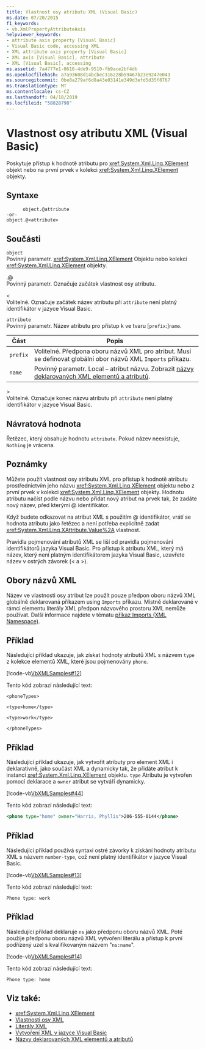 ```yaml
---
title: Vlastnost osy atributu XML (Visual Basic)
ms.date: 07/20/2015
f1_keywords:
- vb.XmlPropertyAttributeAxis
helpviewer_keywords:
- attribute axis property [Visual Basic]
- Visual Basic code, accessing XML
- XML attribute axis property [Visual Basic]
- XML axis [Visual Basic], attribute
- XML [Visual Basic], accessing
ms.assetid: 7a4777e1-0618-4de9-9510-fb9ace2bf4db
ms.openlocfilehash: a7a93608d14bcbec316228b59467b23e9247e043
ms.sourcegitcommit: 0be8a279af6d8a43e03141e349d3efd5d35f8767
ms.translationtype: MT
ms.contentlocale: cs-CZ
ms.lasthandoff: 04/18/2019
ms.locfileid: "58828798"
---
```

# <a name="xml-attribute-axis-property-visual-basic"></a>Vlastnost osy atributu XML (Visual Basic)
Poskytuje přístup k hodnotě atributu pro <xref:System.Xml.Linq.XElement> objekt nebo na první prvek v kolekci <xref:System.Xml.Linq.XElement> objekty.  
  
## <a name="syntax"></a>Syntaxe  
  
```  
      object.@attribute  
-or-  
object.@<attribute>  
```  
  
## <a name="parts"></a>Součásti  
 `object`  
 Povinný parametr. <xref:System.Xml.Linq.XElement> Objektu nebo kolekci <xref:System.Xml.Linq.XElement> objekty.  
  
 .@  
 Povinný parametr. Označuje začátek vlastnost osy atributu.  
  
 <  
 Volitelné. Označuje začátek název atributu při `attribute` není platný identifikátor v jazyce Visual Basic.  
  
 `attribute`  
 Povinný parametr. Název atributu pro přístup k ve tvaru [`prefix`:]`name`.  
  
|Část|Popis|  
|----------|-----------------|  
|`prefix`|Volitelné. Předpona oboru názvů XML pro atribut. Musí se definovat globální obor názvů XML `Imports` příkazu.|  
|`name`|Povinný parametr. Local – atribut názvu. Zobrazit [názvy deklarovaných XML elementů a atributů](../../../visual-basic/programming-guide/language-features/xml/names-of-declared-xml-elements-and-attributes.md).|  
  
 \>  
 Volitelné. Označuje konec názvu atributu při `attribute` není platný identifikátor v jazyce Visual Basic.  
  
## <a name="return-value"></a>Návratová hodnota  
 Řetězec, který obsahuje hodnotu `attribute`. Pokud název neexistuje, `Nothing` je vrácena.  
  
## <a name="remarks"></a>Poznámky  
 Můžete použít vlastnost osy atributu XML pro přístup k hodnotě atributu prostřednictvím jeho názvu <xref:System.Xml.Linq.XElement> objektu nebo z první prvek v kolekci <xref:System.Xml.Linq.XElement> objekty. Hodnotu atributu načíst podle názvu nebo přidat nový atribut na prvek tak, že zadáte nový název, před kterými @ identifikátor.  
  
 Když budete odkazovat na atribut XML s použitím @ identifikátor, vrátí se hodnota atributu jako řetězec a není potřeba explicitně zadat <xref:System.Xml.Linq.XAttribute.Value%2A> vlastnost.  
  
 Pravidla pojmenování atributů XML se liší od pravidla pojmenování identifikátorů jazyka Visual Basic. Pro přístup k atributu XML, který má název, který není platným identifikátorem jazyka Visual Basic, uzavřete název v ostrých závorek (\< a >).  
  
## <a name="xml-namespaces"></a>Obory názvů XML  
 Název ve vlastnosti osy atribut lze použít pouze předpon oboru názvů XML globálně deklarovaná příkazem using `Imports` příkazu. Místně deklarované v rámci elementu literály XML předpon názvového prostoru XML nemůže používat. Další informace najdete v tématu [příkaz Imports (XML Namespace)](../../../visual-basic/language-reference/statements/imports-statement-xml-namespace.md).  
  
## <a name="example"></a>Příklad  
 Následující příklad ukazuje, jak získat hodnoty atributů XML s názvem `type` z kolekce elementů XML, které jsou pojmenovány `phone`.  
  
 [!code-vb[VbXMLSamples#12](~/samples/snippets/visualbasic/VS_Snippets_VBCSharp/VbXMLSamples/VB/XMLSamples5.vb#12)]  
  
 Tento kód zobrazí následující text:  
  
 `<phoneTypes>`  
  
 `<type>home</type>`  
  
 `<type>work</type>`  
  
 `</phoneTypes>`  
  
## <a name="example"></a>Příklad  
 Následující příklad ukazuje, jak vytvořit atributy pro element XML i deklarativně, jako součást XML a dynamicky tak, že přidáte atribut k instanci <xref:System.Xml.Linq.XElement> objektu. `type` Atributu je vytvořen pomocí deklarace a `owner` atribut se vytváří dynamicky.  
  
 [!code-vb[VbXMLSamples#44](~/samples/snippets/visualbasic/VS_Snippets_VBCSharp/VbXMLSamples/VB/XMLSamples5.vb#44)]  
  
 Tento kód zobrazí následující text:  
  
```xml  
<phone type="home" owner="Harris, Phyllis">206-555-0144</phone>  
```  
  
## <a name="example"></a>Příklad  
 Následující příklad používá syntaxi ostré závorky k získání hodnoty atributu XML s názvem `number-type`, což není platný identifikátor v jazyce Visual Basic.  
  
 [!code-vb[VbXMLSamples#13](~/samples/snippets/visualbasic/VS_Snippets_VBCSharp/VbXMLSamples/VB/XMLSamples5.vb#13)]  
  
 Tento kód zobrazí následující text:  
  
 `Phone type: work`  
  
## <a name="example"></a>Příklad  
 Následující příklad deklaruje `ns` jako předponu oboru názvů XML. Poté použije předponu oboru názvů XML vytvoření literálu a přístup k první podřízený uzel s kvalifikovaným názvem "`ns:name`".  
  
 [!code-vb[VbXMLSamples#14](~/samples/snippets/visualbasic/VS_Snippets_VBCSharp/VbXMLSamples/VB/XMLSamples6.vb#14)]  
  
 Tento kód zobrazí následující text:  
  
 `Phone type: home`  
  
## <a name="see-also"></a>Viz také:

- <xref:System.Xml.Linq.XElement>
- [Vlastnosti osy XML](../../../visual-basic/language-reference/xml-axis/index.md)
- [Literály XML](../../../visual-basic/language-reference/xml-literals/index.md)
- [Vytvoření XML v jazyce Visual Basic](../../../visual-basic/programming-guide/language-features/xml/creating-xml.md)
- [Názvy deklarovaných XML elementů a atributů](../../../visual-basic/programming-guide/language-features/xml/names-of-declared-xml-elements-and-attributes.md)
